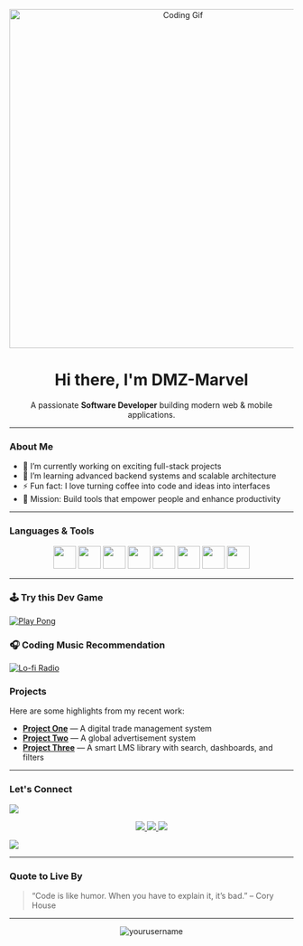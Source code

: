 
<!-- Header GIF -->
<p align="center">
  <img src="https://media2.giphy.com/media/SWoSkN6DxTszqIKEqv/giphy.gif?cid=6c09b9526ohrq15axarut1ajzqo00ztc76l3g4hhd357gz1q&ep=v1_internal_gif_by_id&rid=giphy.gif&ct=g" width="600" alt="Coding Gif" />
</p>

<h1 align="center">Hi there, I'm DMZ-Marvel</h1>

<p align="center">
  A passionate <strong>Software Developer</strong> building modern web & mobile applications.
</p>

---

### **About Me**

- 🔭 I’m currently working on exciting full-stack projects
- 🌱 I’m learning advanced backend systems and scalable architecture
- ⚡ Fun fact: I love turning coffee into code and ideas into interfaces
- 🎯 Mission: Build tools that empower people and enhance productivity

---

### **Languages & Tools**

<p align="center">
  <img src="https://cdn.jsdelivr.net/gh/devicons/devicon/icons/javascript/javascript-original.svg" width="40"/>
  <img src="https://cdn.jsdelivr.net/gh/devicons/devicon/icons/react/react-original.svg" width="40"/>
  <img src="https://cdn.jsdelivr.net/gh/devicons/devicon/icons/nodejs/nodejs-original.svg" width="40"/>
  <img src="https://cdn.jsdelivr.net/gh/devicons/devicon/icons/python/python-original.svg" width="40"/>
  <img src="https://cdn.jsdelivr.net/gh/devicons/devicon/icons/html5/html5-original.svg" width="40"/>
  <img src="https://cdn.jsdelivr.net/gh/devicons/devicon/icons/css3/css3-original.svg" width="40"/>
  <img src="https://cdn.jsdelivr.net/gh/devicons/devicon/icons/postgresql/postgresql-original.svg" width="40"/>
  <img src="https://cdn.jsdelivr.net/gh/devicons/devicon/icons/git/git-original.svg" width="40"/>
</p>

---


### 🕹️ Try this Dev Game
[![Play Pong](https://img.shields.io/badge/Play%20Terminal%20Game-green?style=for-the-badge&logo=javascript)](https://playclassic.games/games/arcade-dos-games-online/play-pong-online/)

### 🎧 Coding Music Recommendation
[![Lo-fi Radio](https://img.shields.io/badge/Lo--Fi_Coding_Music-FF6F61?style=for-the-badge&logo=youtube&logoColor=white)](https://www.youtube.com/watch?v=jfKfPfyJRdk)



### **Projects**

Here are some highlights from my recent work:

- **[Project One](#)** — A digital trade management system 
- **[Project Two](#)** — A global advertisement system 
- **[Project Three](#)** — A smart LMS library with search, dashboards, and filters
---

### **Let's Connect**

  <a href="https://x.com/Lucasaustin07?t=KhlzJHcSYpnuBnjS0jenTA&s=09" target="_blank">
    <img src="https://img.shields.io/badge/X-000000?style=for-the-badge&logo=twitter&logoColor=white"/>
  </a>

<p align="center" >
  <a href="https://mastodon.social/@luismarvel" target="_blank">
    <img src="https://img.shields.io/badge/Mastodon-6364FF?style=for-the-badge&logo=mastodon&logoColor=white"/>
  </a>
  
  <a href="https://www.quora.com/profile/Destin-Marvel?ch=10&oid=2710035753&share=dec9bf56&srid=3mZOqU&target_type=user" target="_blank">
    <img src="https://img.shields.io/badge/Quora-B92B27?style=for-the-badge&logo=quora&logoColor=white"/>
  </a>

<a href="https://www.linkedin.com/in/destin-marvel-29721427a?utm_source=share&utm_campaign=share_via&utm_content=profile&utm_medium=android_app">
<img src="https://img.shields.io/badge/LinkedIn-blue?style=for-the-badge&logo=linkedin&logoColor=white"/>
</a>

  
  <a href="destinmarvel3@gmail.com"><img src="https://img.shields.io/badge/Email-D14836?style=for-the-badge&logo=gmail&logoColor=white"/>
</a>

</p>
  

---

### **Quote to Live By**

> “Code is like humor. When you have to explain it, it’s bad.” – Cory House

---

<p align="center">
  <img src="https://komarev.com/ghpvc/?username=yourusername&label=Profile%20views&color=0e75b6&style=flat" alt="yourusername" />
</p>


  